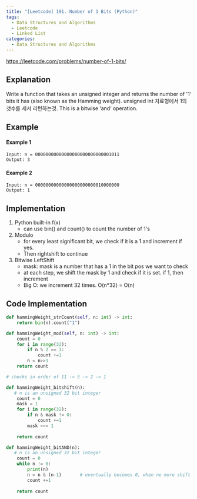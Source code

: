```yaml
---
title: "[Leetcode] 191. Number of 1 Bits (Python)"
tags:
  - Data Structures and Algorithms
  - Leetcode
  - Linked List
categories:
  - Data Structures and Algorithms
---
```


https://leetcode.com/problems/number-of-1-bits/

## Explanation
Write a function that takes an unsigned integer and returns the number of '1' bits it has (also known as the Hamming weight).
unsigned int 자료형에서 1의 갯수를 세서 리턴하는것. This is a bitwise ‘and’ operation.


## Example
#### Example 1
```
Input: n = 00000000000000000000000000001011
Output: 3
```

#### Example 2
```
Input: n = 00000000000000000000000010000000
Output: 1
```

## Implementation
1. Python built-in f(x)
   - can use bin() and count() to count the number of 1's
2. Modulo
   - for every least significant bit, we check if it is a 1 and increment if yes.
   - Then rightshift to continue 
3. Bitwise LeftShift
   - mask: mask is a number that has a 1 in the bit pos we want to check
   - at each step, we shift the mask by 1 and check if it is set. if 1, then increment
   - Big O: we increment 32 times. O(n*32) = O(n)
    
## Code Implementation

```python
def hammingWeight_strCount(self, n: int) -> int:
    return bin(n).count("1")
```

```python
def hammingWeight_mod(self, n: int) -> int:
    count = 0
    for i in range(32):
        if n % 2 == 1:
            count +=1
        n = n>>1
    return count

# checks in order of 11 -> 5 -> 2 -> 1 
```


```python
def hammingWeight_bitshift(n):
   # n is an unsigned 32 bit integer
    count = 0
    mask = 1
    for i in range(32):
        if n & mask != 0:
            count +=1
        mask <<= 1
    
    return count
```

```python
def hammingWeight_bitAND(n):
   # n is an unsigned 32 bit integer
    count = 0
    while n != 0:
        print(n)
        n = n & (n-1)       # eventually becomes 0, when no more shift bit left
        count +=1
    
    return count
```
